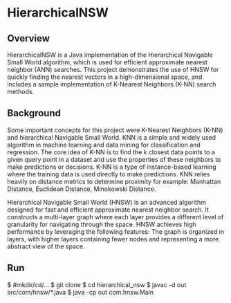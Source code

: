 # HierarchicalNSW

## Overview

HierarchicalNSW is a Java implementation of the Hierarchical Navigable Small World algorithm, which is used for efficient approximate nearest neighbor (ANN) searches. This project demonstrates the use of HNSW for quickly finding the nearest vectors in a high-dimensional space, and includes a sample implementation of K-Nearest Neighbors (K-NN) search methods.

## Background

Some important concepts for this project were K-Nearest Neighbors (K-NN) and hierarchical Navigable Small World. KNN is a simple and widely used algorithm in machine learning and data mining for classification and regression. The core idea of K-NN is to find the k closest data points to a given query point in a dataset and use the properties of these neighbors to make predictions or decisions. K-NN is a type of instance-based learning where the training data is used directly to make predictions. KNN relies heavily on distance metrics to determine proximity for example: Manhattan Distance, Euclidean Distance, Minokowski Distance.

Hierarchical Navigable Small World (HNSW) is an advanced algorithm designed for fast and efficient approximate nearest neighbor search. It constructs a multi-layer graph where each layer provides a different level of granularity for navigating through the space. HNSW achieves high performance by leveraging the following features: The graph is organized in layers, with higher layers containing fewer nodes and representing a more abstract view of the space.

## Run

$ #mkdir/cd/...
$ git clone
$ cd hierarchical_nsw 
$ javac -d out src/com/hnsw/*.java
$ java -cp out com.hnsw.Main

